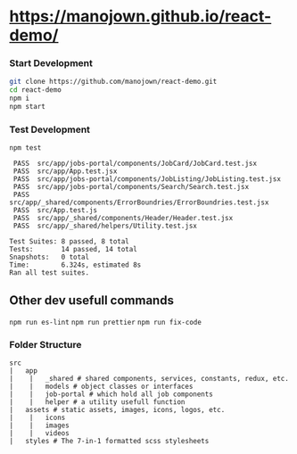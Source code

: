 # https://manojown.github.io/react-demo/

### Start Development

```bash
git clone https://github.com/manojown/react-demo.git
cd react-demo
npm i
npm start
```

### Test Development

`npm test`
```
 PASS  src/app/jobs-portal/components/JobCard/JobCard.test.jsx
 PASS  src/app/App.test.jsx
 PASS  src/app/jobs-portal/components/JobListing/JobListing.test.jsx
 PASS  src/app/jobs-portal/components/Search/Search.test.jsx
 PASS  src/app/_shared/components/ErrorBoundries/ErrorBoundries.test.jsx
 PASS  src/App.test.js
 PASS  src/app/_shared/components/Header/Header.test.jsx
 PASS  src/app/_shared/helpers/Utility.test.jsx

Test Suites: 8 passed, 8 total
Tests:       14 passed, 14 total
Snapshots:   0 total
Time:        6.324s, estimated 8s
Ran all test suites.
```

## Other dev usefull commands
`npm run es-lint`
`npm run prettier`
`npm run fix-code`

### Folder Structure

```
src
|   app
|    |   _shared # shared components, services, constants, redux, etc.
|    |   models # object classes or interfaces
|    |   job-portal # which hold all job components
|    |   helper # a utility usefull function
|   assets # static assets, images, icons, logos, etc.
|    |   icons
|    |   images
|    |   videos
|   styles # The 7-in-1 formatted scss stylesheets
```
